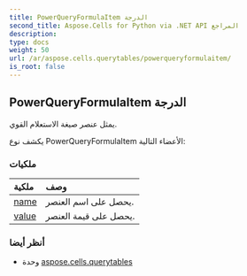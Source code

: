 ```yaml
---
title: PowerQueryFormulaItem الدرجة
second_title: Aspose.Cells for Python via .NET API المراجع
description:
type: docs
weight: 50
url: /ar/aspose.cells.querytables/powerqueryformulaitem/
is_root: false
---
```

##  PowerQueryFormulaItem الدرجة
يمثل عنصر صيغة الاستعلام القوي.



يكشف نوع PowerQueryFormulaItem الأعضاء التالية:

###  ملكيات
| ملكية| وصف|
| :- | :- |
| [name](/cells/python-net/ar/aspose.cells.querytables/powerqueryformulaitem/name) | يحصل على اسم العنصر.|
| [value](/cells/python-net/ar/aspose.cells.querytables/powerqueryformulaitem/value) | يحصل على قيمة العنصر.|



###  أنظر أيضا
* وحدة [aspose.cells.querytables](..)
